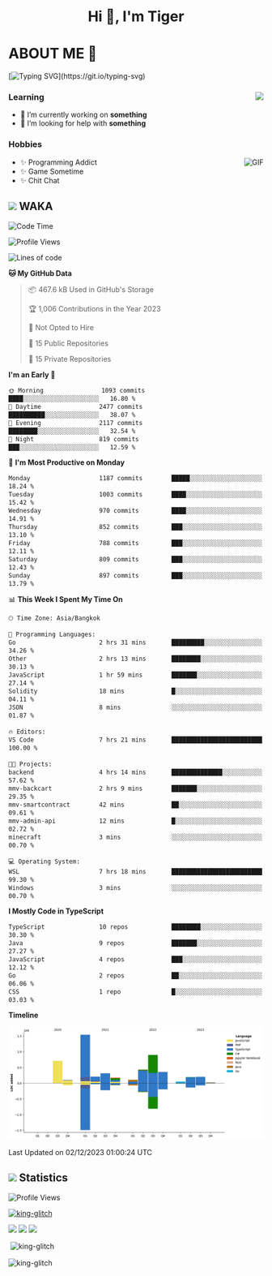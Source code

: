 <h1 align="center">Hi 👋, I'm Tiger</h1>




# ABOUT ME 💬

[![Typing SVG](https://readme-typing-svg.herokuapp.com?color=22F771&vCenter=true&lines=A+perssionate+developer+from+nowhere.)](https://git.io/typing-svg)

<div>
 <img align="right" src="https://spotify-github-profile.vercel.app/api/view?uid=12129734423&cover_image=false&theme=default&bar_color=22d016&bar_color_cover=true" />
 <h3>Learning</h3>
 
 <ul>
  <li>🔭 I’m currently working on <b>something</b></li>
  <li>🤝 I’m looking for help with <b>something</b></li>
 </ul>
 
</div>
<div>
 <h3>Hobbies</h3>
 <img align="right" height="475px"  alt="GIF" src="https://i.pinimg.com/originals/1f/b7/db/1fb7dbee557e5ed509f7517da8a84d58.gif" />
 <ul>
  <li>✨ Programming Addict</li>
  <li>✨ Game Sometime</li>
  <li>✨ Chit Chat</li>
 </ul>
 
</div>



## <img height="40" src="https://raw.githubusercontent.com/innng/innng/master/assets/kyubey.gif"/> WAKA

<!--START_SECTION:waka-->
![Code Time](http://img.shields.io/badge/Code%20Time-1%2C715%20hrs%206%20mins-blue)

![Profile Views](http://img.shields.io/badge/Profile%20Views-9-blue)

![Lines of code](https://img.shields.io/badge/From%20Hello%20World%20I%27ve%20Written-5.3%20million%20lines%20of%20code-blue)

**🐱 My GitHub Data** 

> 📦 467.6 kB Used in GitHub's Storage 
 > 
> 🏆 1,006 Contributions in the Year 2023
 > 
> 🚫 Not Opted to Hire
 > 
> 📜 15 Public Repositories 
 > 
> 🔑 15 Private Repositories 
 > 
**I'm an Early 🐤** 

```text
🌞 Morning                1093 commits        ████░░░░░░░░░░░░░░░░░░░░░   16.80 % 
🌆 Daytime                2477 commits        ██████████░░░░░░░░░░░░░░░   38.07 % 
🌃 Evening                2117 commits        ████████░░░░░░░░░░░░░░░░░   32.54 % 
🌙 Night                  819 commits         ███░░░░░░░░░░░░░░░░░░░░░░   12.59 % 
```
📅 **I'm Most Productive on Monday** 

```text
Monday                   1187 commits        █████░░░░░░░░░░░░░░░░░░░░   18.24 % 
Tuesday                  1003 commits        ████░░░░░░░░░░░░░░░░░░░░░   15.42 % 
Wednesday                970 commits         ████░░░░░░░░░░░░░░░░░░░░░   14.91 % 
Thursday                 852 commits         ███░░░░░░░░░░░░░░░░░░░░░░   13.10 % 
Friday                   788 commits         ███░░░░░░░░░░░░░░░░░░░░░░   12.11 % 
Saturday                 809 commits         ███░░░░░░░░░░░░░░░░░░░░░░   12.43 % 
Sunday                   897 commits         ███░░░░░░░░░░░░░░░░░░░░░░   13.79 % 
```


📊 **This Week I Spent My Time On** 

```text
🕑︎ Time Zone: Asia/Bangkok

💬 Programming Languages: 
Go                       2 hrs 31 mins       █████████░░░░░░░░░░░░░░░░   34.26 % 
Other                    2 hrs 13 mins       ████████░░░░░░░░░░░░░░░░░   30.13 % 
JavaScript               1 hr 59 mins        ███████░░░░░░░░░░░░░░░░░░   27.14 % 
Solidity                 18 mins             █░░░░░░░░░░░░░░░░░░░░░░░░   04.11 % 
JSON                     8 mins              ░░░░░░░░░░░░░░░░░░░░░░░░░   01.87 % 

🔥 Editors: 
VS Code                  7 hrs 21 mins       █████████████████████████   100.00 % 

🐱‍💻 Projects: 
backend                  4 hrs 14 mins       ██████████████░░░░░░░░░░░   57.62 % 
mmv-backcart             2 hrs 9 mins        ███████░░░░░░░░░░░░░░░░░░   29.35 % 
mmv-smartcontract        42 mins             ██░░░░░░░░░░░░░░░░░░░░░░░   09.61 % 
mmv-admin-api            12 mins             █░░░░░░░░░░░░░░░░░░░░░░░░   02.72 % 
minecraft                3 mins              ░░░░░░░░░░░░░░░░░░░░░░░░░   00.70 % 

💻 Operating System: 
WSL                      7 hrs 18 mins       █████████████████████████   99.30 % 
Windows                  3 mins              ░░░░░░░░░░░░░░░░░░░░░░░░░   00.70 % 
```

**I Mostly Code in TypeScript** 

```text
TypeScript               10 repos            ████████░░░░░░░░░░░░░░░░░   30.30 % 
Java                     9 repos             ███████░░░░░░░░░░░░░░░░░░   27.27 % 
JavaScript               4 repos             ███░░░░░░░░░░░░░░░░░░░░░░   12.12 % 
Go                       2 repos             ██░░░░░░░░░░░░░░░░░░░░░░░   06.06 % 
CSS                      1 repo              █░░░░░░░░░░░░░░░░░░░░░░░░   03.03 % 
```



**Timeline**

![Lines of Code chart](https://raw.githubusercontent.com/king-glitch/king-glitch/main/assets/bar_graph.png)


 Last Updated on 02/12/2023 01:00:24 UTC
<!--END_SECTION:waka-->
## <img height="40" src="https://raw.githubusercontent.com/innng/innng/master/assets/kyubey.gif"/> Statistics
![Profile Views](https://komarev.com/ghpvc/?username=king-glitch)  

<p align="left"> 
 <a href="https://github.com/ryo-ma/github-profile-trophy">
  <img src="https://github-profile-trophy.vercel.app/?username=king-glitch&theme=dracula" alt="king-glitch" />
 </a> </p>

![](https://github-profile-summary-cards.vercel.app/api/cards/profile-details?username=king-glitch&theme=dracula)
![](https://github-profile-summary-cards.vercel.app/api/cards/stats?username=king-glitch&theme=dracula) 
![](https://github-profile-summary-cards.vercel.app/api/cards/productive-time?username=king-glitch&theme=dracula)


<p>&nbsp;<img align="center" src="https://github-readme-stats.vercel.app/api?username=king-glitch&theme=dracula" alt="king-glitch" /></p>

<p><img align="center" src="https://github-readme-streak-stats.herokuapp.com/?user=king-glitch&theme=dracula" alt="king-glitch" /></p>

